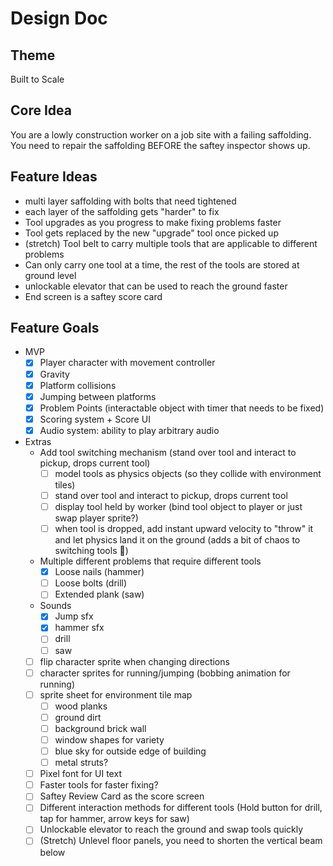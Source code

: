 # Design Doc 

## Theme
Built to Scale

## Core Idea
You are a lowly construction worker on a job site with a failing saffolding. You need to repair the saffolding BEFORE the saftey inspector shows up.


## Feature Ideas
* multi layer saffolding with bolts that need tightened
* each layer of the saffolding gets "harder" to fix
* Tool upgrades as you progress to make fixing problems faster
* Tool gets replaced by the new "upgrade" tool once picked up
* (stretch) Tool belt to carry multiple tools that are applicable to different problems
* Can only carry one tool at a time, the rest of the tools are stored at ground level
* unlockable elevator that can be used to reach the ground faster
* End screen is a saftey score card

## Feature Goals
* MVP
  * [x] Player character with movement controller
  * [x] Gravity
  * [x] Platform collisions
  * [x] Jumping between platforms
  * [x] Problem Points (interactable object with timer that needs to be fixed)
  * [x] Scoring system + Score UI
  * [x] Audio system: ability to play arbitrary audio
* Extras
  * Add tool switching mechanism (stand over tool and interact to pickup, drops current tool)
    * [ ] model tools as physics objects (so they collide with environment tiles)
    * [ ] stand over tool and interact to pickup, drops current tool
    * [ ] display tool held by worker (bind tool object to player or just swap player sprite?)
    * [ ] when tool is dropped, add instant upward velocity to "throw" it and let physics land it on the ground (adds a bit of chaos to switching tools 🙂)
  * Multiple different problems that require different tools
    * [x] Loose nails (hammer)
    * [ ] Loose bolts (drill)
    * [ ] Extended plank (saw)
  * Sounds
    * [x] Jump sfx
    * [x] hammer sfx
    * [ ] drill
    * [ ] saw
  * [ ] flip character sprite when changing directions
  * [ ] character sprites for running/jumping (bobbing animation for running)
  * [ ] sprite sheet for environment tile map
    * [ ] wood planks
    * [ ] ground dirt
    * [ ] background brick wall
    * [ ] window shapes for variety
    * [ ] blue sky for outside edge of building
    * [ ] metal struts?
  * [ ] Pixel font for UI text
  * [ ] Faster tools for faster fixing?
  * [ ] Saftey Review Card as the score screen
  * [ ] Different interaction methods for different tools (Hold button for drill, tap for hammer, arrow keys for saw)
  * [ ] Unlockable elevator to reach the ground and swap tools quickly
  * [ ] (Stretch) Unlevel floor panels, you need to shorten the vertical beam below